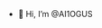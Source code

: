 - 👋 Hi, I’m @AI1OGUS

<!---
AI1OGUS/AI1OGUS is a ✨ special ✨ repository because its `README.md` (this file) appears on your GitHub profile.
You can click the Preview link to take a look at your changes.
--->
